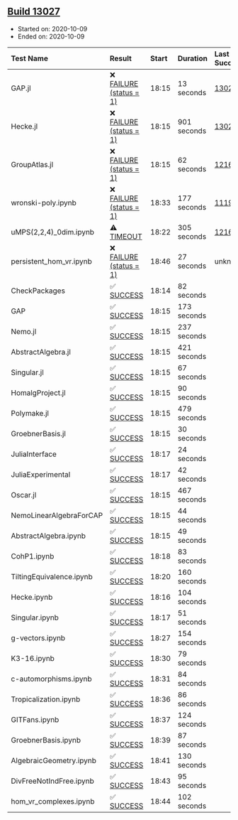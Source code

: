 ## [Build 13027](https://oscarci.mathematik.uni-kl.de/job/oscar/13027/)

* Started on: 2020-10-09
* Ended on: 2020-10-09

| Test Name    | Result | Start | Duration | Last Success | First Failure |
|:-------------|:-------|:------|:---------|:-------------|:--------------|
| GAP.jl | ❌ [FAILURE (status = 1)](https://oscarci.mathematik.uni-kl.de/job/oscar/13027/artifact/logs/build-13027/GAP.jl.log) | 18:15 | 13 seconds | [13026](https://oscarci.mathematik.uni-kl.de/job/oscar/13026/) | [13027](https://oscarci.mathematik.uni-kl.de/job/oscar/13027/) |
| Hecke.jl | ❌ [FAILURE (status = 1)](https://oscarci.mathematik.uni-kl.de/job/oscar/13027/artifact/logs/build-13027/Hecke.jl.log) | 18:15 | 901 seconds | [13025](https://oscarci.mathematik.uni-kl.de/job/oscar/13025/) | [13026](https://oscarci.mathematik.uni-kl.de/job/oscar/13026/) |
| GroupAtlas.jl | ❌ [FAILURE (status = 1)](https://oscarci.mathematik.uni-kl.de/job/oscar/13027/artifact/logs/build-13027/GroupAtlas.jl.log) | 18:15 | 62 seconds | [12167](https://oscarci.mathematik.uni-kl.de/job/oscar/12167/) | [12168](https://oscarci.mathematik.uni-kl.de/job/oscar/12168/) |
| wronski-poly.ipynb | ❌ [FAILURE (status = 1)](https://oscarci.mathematik.uni-kl.de/job/oscar/13027/artifact/logs/build-13027/wronski-poly.ipynb.log) | 18:33 | 177 seconds | [11192](https://oscarci.mathematik.uni-kl.de/job/oscar/11192/) | [11193](https://oscarci.mathematik.uni-kl.de/job/oscar/11193/) |
| uMPS(2,2,4)_0dim.ipynb | ⚠ [TIMEOUT](https://oscarci.mathematik.uni-kl.de/job/oscar/13027/artifact/logs/build-13027/uMPS-2-2-4-_0dim.ipynb.log) | 18:22 | 305 seconds | [12167](https://oscarci.mathematik.uni-kl.de/job/oscar/12167/) | [12168](https://oscarci.mathematik.uni-kl.de/job/oscar/12168/) |
| persistent_hom_vr.ipynb | ❌ [FAILURE (status = 1)](https://oscarci.mathematik.uni-kl.de/job/oscar/13027/artifact/logs/build-13027/persistent_hom_vr.ipynb.log) | 18:46 | 27 seconds | unknown | unknown |
| CheckPackages | ✅ [SUCCESS](https://oscarci.mathematik.uni-kl.de/job/oscar/13027/artifact/logs/build-13027/CheckPackages.log) | 18:14 | 82 seconds |  |  |
| GAP | ✅ [SUCCESS](https://oscarci.mathematik.uni-kl.de/job/oscar/13027/artifact/logs/build-13027/GAP.log) | 18:15 | 173 seconds |  |  |
| Nemo.jl | ✅ [SUCCESS](https://oscarci.mathematik.uni-kl.de/job/oscar/13027/artifact/logs/build-13027/Nemo.jl.log) | 18:15 | 237 seconds |  |  |
| AbstractAlgebra.jl | ✅ [SUCCESS](https://oscarci.mathematik.uni-kl.de/job/oscar/13027/artifact/logs/build-13027/AbstractAlgebra.jl.log) | 18:15 | 421 seconds |  |  |
| Singular.jl | ✅ [SUCCESS](https://oscarci.mathematik.uni-kl.de/job/oscar/13027/artifact/logs/build-13027/Singular.jl.log) | 18:15 | 67 seconds |  |  |
| HomalgProject.jl | ✅ [SUCCESS](https://oscarci.mathematik.uni-kl.de/job/oscar/13027/artifact/logs/build-13027/HomalgProject.jl.log) | 18:15 | 90 seconds |  |  |
| Polymake.jl | ✅ [SUCCESS](https://oscarci.mathematik.uni-kl.de/job/oscar/13027/artifact/logs/build-13027/Polymake.jl.log) | 18:15 | 479 seconds |  |  |
| GroebnerBasis.jl | ✅ [SUCCESS](https://oscarci.mathematik.uni-kl.de/job/oscar/13027/artifact/logs/build-13027/GroebnerBasis.jl.log) | 18:15 | 30 seconds |  |  |
| JuliaInterface | ✅ [SUCCESS](https://oscarci.mathematik.uni-kl.de/job/oscar/13027/artifact/logs/build-13027/JuliaInterface.log) | 18:17 | 24 seconds |  |  |
| JuliaExperimental | ✅ [SUCCESS](https://oscarci.mathematik.uni-kl.de/job/oscar/13027/artifact/logs/build-13027/JuliaExperimental.log) | 18:17 | 42 seconds |  |  |
| Oscar.jl | ✅ [SUCCESS](https://oscarci.mathematik.uni-kl.de/job/oscar/13027/artifact/logs/build-13027/Oscar.jl.log) | 18:15 | 467 seconds |  |  |
| NemoLinearAlgebraForCAP | ✅ [SUCCESS](https://oscarci.mathematik.uni-kl.de/job/oscar/13027/artifact/logs/build-13027/NemoLinearAlgebraForCAP.log) | 18:15 | 44 seconds |  |  |
| AbstractAlgebra.ipynb | ✅ [SUCCESS](https://oscarci.mathematik.uni-kl.de/job/oscar/13027/artifact/logs/build-13027/AbstractAlgebra.ipynb.log) | 18:15 | 49 seconds |  |  |
| CohP1.ipynb | ✅ [SUCCESS](https://oscarci.mathematik.uni-kl.de/job/oscar/13027/artifact/logs/build-13027/CohP1.ipynb.log) | 18:18 | 83 seconds |  |  |
| TiltingEquivalence.ipynb | ✅ [SUCCESS](https://oscarci.mathematik.uni-kl.de/job/oscar/13027/artifact/logs/build-13027/TiltingEquivalence.ipynb.log) | 18:20 | 160 seconds |  |  |
| Hecke.ipynb | ✅ [SUCCESS](https://oscarci.mathematik.uni-kl.de/job/oscar/13027/artifact/logs/build-13027/Hecke.ipynb.log) | 18:16 | 104 seconds |  |  |
| Singular.ipynb | ✅ [SUCCESS](https://oscarci.mathematik.uni-kl.de/job/oscar/13027/artifact/logs/build-13027/Singular.ipynb.log) | 18:17 | 51 seconds |  |  |
| g-vectors.ipynb | ✅ [SUCCESS](https://oscarci.mathematik.uni-kl.de/job/oscar/13027/artifact/logs/build-13027/g-vectors.ipynb.log) | 18:27 | 154 seconds |  |  |
| K3-16.ipynb | ✅ [SUCCESS](https://oscarci.mathematik.uni-kl.de/job/oscar/13027/artifact/logs/build-13027/K3-16.ipynb.log) | 18:30 | 79 seconds |  |  |
| c-automorphisms.ipynb | ✅ [SUCCESS](https://oscarci.mathematik.uni-kl.de/job/oscar/13027/artifact/logs/build-13027/c-automorphisms.ipynb.log) | 18:31 | 84 seconds |  |  |
| Tropicalization.ipynb | ✅ [SUCCESS](https://oscarci.mathematik.uni-kl.de/job/oscar/13027/artifact/logs/build-13027/Tropicalization.ipynb.log) | 18:36 | 86 seconds |  |  |
| GITFans.ipynb | ✅ [SUCCESS](https://oscarci.mathematik.uni-kl.de/job/oscar/13027/artifact/logs/build-13027/GITFans.ipynb.log) | 18:37 | 124 seconds |  |  |
| GroebnerBasis.ipynb | ✅ [SUCCESS](https://oscarci.mathematik.uni-kl.de/job/oscar/13027/artifact/logs/build-13027/GroebnerBasis.ipynb.log) | 18:39 | 87 seconds |  |  |
| AlgebraicGeometry.ipynb | ✅ [SUCCESS](https://oscarci.mathematik.uni-kl.de/job/oscar/13027/artifact/logs/build-13027/AlgebraicGeometry.ipynb.log) | 18:41 | 130 seconds |  |  |
| DivFreeNotIndFree.ipynb | ✅ [SUCCESS](https://oscarci.mathematik.uni-kl.de/job/oscar/13027/artifact/logs/build-13027/DivFreeNotIndFree.ipynb.log) | 18:43 | 95 seconds |  |  |
| hom_vr_complexes.ipynb | ✅ [SUCCESS](https://oscarci.mathematik.uni-kl.de/job/oscar/13027/artifact/logs/build-13027/hom_vr_complexes.ipynb.log) | 18:44 | 102 seconds |  |  |
